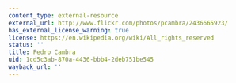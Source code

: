 ```yaml
---
content_type: external-resource
external_url: http://www.flickr.com/photos/pcambra/2436665923/
has_external_license_warning: true
license: https://en.wikipedia.org/wiki/All_rights_reserved
status: ''
title: Pedro Cambra
uid: 1cd5c3ab-870a-4436-bbb4-2deb751be545
wayback_url: ''
---
```

